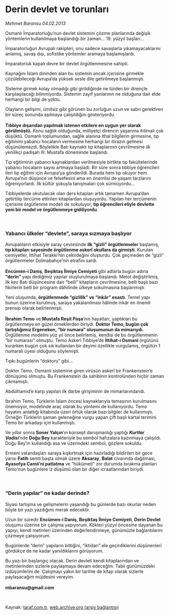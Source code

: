 # Derin devlet ve torunları

*Mehmet Baransu 04.02.2013*

<div class="yazi"><p>Osmanlı İmparatorluğu’nun devlet sistemini çözme planlarında değişik yöntemlerin kullanılmaya başlandığı bir zaman... 19. yüzyıl başları...</p>
<p>İmparatorluğun Avrupalı rakipleri, onu sadece savaşlarla yıkamayacaklarını anlamış, savaş dışı, sofistike yöntemler aramaya başlamışlardı.</p>
<p>İmparatorluk kapalı devre bir devlet örgütlenmesine sahipti. </p>
<p>Kaynağını İslam dininden alan bu sistemin ancak içerisine girmekle çözülebileceği Avrupa’da yüksek sesle dile getirilmeye başlanmıştı. </p>
<p>Sisteme girmek kolay olmadığı gibi girildiğinde ne türden bir dirençle karşılaşılacağı bilinmiyordu. Sistemin zayıf yanlarının ne olduğuna dair elde herhangi bir bilgi de yoktu. </p>
<p>Olayların gelişimi, ümitsiz gibi görünen bu zorluğun uzun ve sabrı gerektiren bir süreç sonunda aşılmaya çalışıldığını gösteriyordu.<br/><br/><b>Tıbbiye dışarıdan yapılmak istenen etkilere en uygun yer olarak görülmüştü.</b> Konu sağlık olduğunda, milliyetçi direncin yaşanma ihtimali çok düşüktü. Osmanlı toplumundan, sağlık alanına ithal bilgilerin girmesine, tıp eğitimini yabancı hocaların vermesine herhangi bir itirazın gelmesi düşünülemezdi. Böylelikle Batı kaynaklı tıp kitaplarının çevrilmesine ilk yenilikçi padişah III. Mustafa döneminde başlandı. </p>
<p>Tıp eğitiminin yabancı kaynaklardan verilmesiyle birlikte tıp fakültelerinde yabancı hocaların sayısı artmaya başladı. Bir süre sonra tıbbiye öğrencileri ileri tıp eğitimi için Avrupa’ya gönderildi. Burada hem tıp okuyor hem Avrupa’nın düşünce ve felsefesini ama en önemlisi de yaşam tarzlarını öğreniyorlardı. İlk kültür şokuyla tanışmaları çok sürmüyordu...</p>
<p>Tıbbiyelerde okutulacak olan ders kitapları artık tamamen Avrupa’dan getirtilip tercüme ettirilen kitaplardan oluşuyordu. Yapılan her tercümenin içerisine örgütlenme modeli de sokuluyor, <b>tıp öğrencileri eliyle devlette yeni bir model ve örgütlenmeye gidiliyordu</b>.<br/><br/><br/></p>
<h3>Yabancı ülkeler “devlete”, saraya sızmaya başlıyor</h3>
<p>Avrupalıların etkisiyle saray çevresinde <b>ilk “gizli” örgütlenmeler</b> başlamış, <b>tıp kitapları sayesinde örgütlenme askerî okullara da girmişti</b>. Kurulan cemiyetler, İttihat Terakki’nin çekirdeğini oluşturdu. Çok geçmeden de “gizli” örgütlenmeler Dolmabahçe’nin etrafını sardı.<br/><br/><b>Encümen-i Daniş</b>, <b>Beşiktaş İlmiye Cemiyeti</b> gibi adlarla bugün adına <b>“derin”</b> yapı dediğimiz yapılar oluşturulmaya başlandı. Metot değiştirilmiş, ilk kez Batı düşüncesine dair “belli” kitapların çevrilmesine, belli başlı bazı fikirlerin belli bir program dâhilinde ülkeye sokulmasına başlanmıştı</p>
<p>Yeni oluşumda, <b>örgütlenmede “gizlilik” ve “inkâr” esastı</b>. Temel yapı bunun üzerine kurulmuş, saraya yakalanılması hâlinde inkâr en önemli prensip olarak belirlenmişti.<br/><br/><b>İbrahim Temo</b> ve <b>Mustafa Reşit Paşa</b>’nın hayatları, yaptıkları bu örgütlenmeye en güzel örneklerden biriydi. <b>Doktor Temo, bugün çok tartıştığımız Ergenekon, “bir numara” oluşumunun da mimarıydı.</b> Örgütlenme modelini yüz yıl önce belirlemiş, kendisi de bu örgütlenmenin “bir numarası” olmuştu. Temo Askerî Tıbbiye’de <b>İttihat-ı Osmanî</b> örgütünü kurarken bugün çok sık kullanılan bir deyimi özellikle vurgulamış, örgütün 1 numaralı üyesi olduğunu söylemişti.</p>
<p>Tıpkı bugünlerin “doktoru” gibi...</p>
<p>Doktor Temo, Osmanlı sistemine giren virüsün askerî bir Frankenstein’e dönüşümü olmuştu. Bu Frankenstein da sahibinin kontrolünden hiçbir zaman çıkmamıştı.</p>
<p>Abdülhamid’e karşı yapılan ilk darbe girişiminin de mimarlarındandı. </p>
<p>İbrahim Temo, Türklerin İslam öncesi kaynaklarıyla temasının kurulmasını önemsiyor, modelinde araç olarak bu yöntemi de kullanıyordu. Temo hayatını anlattığı kitabında üzeri örtük olarak bazı bilgiler de kullanmıştı. Örneğin Türklerin şaman geleneğine vurgu yapan çift başlı kartal terimini Temo bir arkadaşı için kullanmıştı. </p>
<p>Ve yıllar sonra <b>Soner Yalçın</b>’ın konsept danışmanlığı yaptığı <b><i>Kurtlar Vadisi</i></b>’nde <b>Doğu Bey</b> karakteriyle bu sembol hafızalara kazınmaya çalışıldı. Doğu Bey’in kullandığı asa ve üzerindeki sembol, gözlere sokuldu. </p>
<p>Ermeni vatandaşları saraya kışkırtmak için hazırladığı bildirileri bir gece yarısı <b>Fatih</b> semti başta olmak üzere <b>Aksaray</b>, <b>Balat</b> civarında dağıtması, <b>Ayasofya Camii’ni patlatma</b> ve “hükümeti” zor durumda bırakma planları Temo’nun bugünlere iz düşümü olan bir diğer icraatlarından biriydi.<br/><br/><br/></p>
<h3>“Derin yapılar” ne kadar derinde?</h3>
<p>Siyasi tartışma ve gelişmelerin yaşandığı bu günlerde bazı okurlar neden böyle bir yazı yazdığımı merak edecektir. </p>
<p>Uzun bir süredir <b>Encümen-i Daniş</b>, <b>Beşiktaş İlmiye Cemiyeti</b>, <b>Derin Devlet</b> oluşumu üzerine bir çalışma yapıyorum. Kökleri yüzyıl öncesine dayanan bu yapıyı, kendi metinleri üzerinden değerlendirmeye, günümüzle bağlantılarını çözmeye çalışıyorum. </p>
<p>Bugünlerde “derin” yapıların bittiğini, “iktidarı” ele geçirdiklerini düşünenleri gördükçe de ne kadar yanıldıklarını görüyorum. </p>
<p>Bu yazı bir başlangıç olacak. Derin devleti kendi kitaplarından ve metinlerinden sizlerle paylaşmaya devam edeceğim. Tabii günümüzdeki izdüşümlerini de. Çalışmayı yakın bir tarihte de kitap olarak sizlerle paylaşacağım müjdesini vereyim.<br/><br/><b>mbaransu@gmail.com</b></p>
<p> </p>
</div>

Kaynak: [taraf.com.tr](http://www.taraf.com.tr/mehmet-baransu/makale-derin-devlet-ve-torunlari.htm), [web.archive.org (arşiv bağlantısı)](http://web.archive.org/web/20131107033136/http://www.taraf.com.tr/mehmet-baransu/makale-derin-devlet-ve-torunlari.htm)
